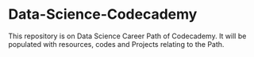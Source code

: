 # Data-Science-Codecademy
This repository is on Data Science Career Path of  Codecademy. It will be populated with resources, codes and Projects relating to the Path.
